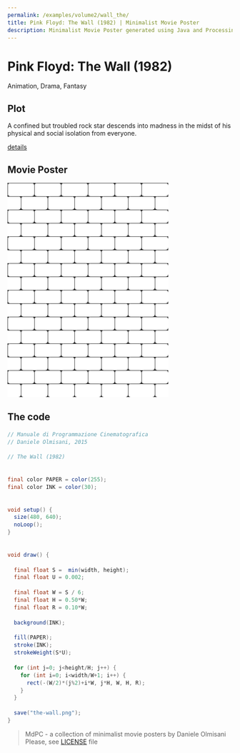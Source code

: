 ```yaml
---
permalink: /examples/volume2/wall_the/
title: Pink Floyd: The Wall (1982) | Minimalist Movie Poster
description: Minimalist Movie Poster generated using Java and Processing.
---
```


# Pink Floyd: The Wall (1982)

Animation, Drama, Fantasy

## Plot
A confined but troubled rock star descends into madness in the midst of his physical and social isolation from everyone.

[details](https://www.imdb.com/title/tt0084503/)

## Movie Poster
<img src="the-wall.png"  width="360px" title="Pink Floyd: The Wall">


## The code
```java
// Manuale di Programmazione Cinematografica
// Daniele Olmisani, 2015

// The Wall (1982)


final color PAPER = color(255);
final color INK = color(30);


void setup() {
  size(480, 640);
  noLoop();
}


void draw() {
  
  final float S =  min(width, height);
  final float U = 0.002;
  
  final float W = S / 6;
  final float H = 0.50*W;
  final float R = 0.10*W;
  
  background(INK);
 
  fill(PAPER); 
  stroke(INK);
  strokeWeight(S*U);
  
  for (int j=0; j<height/H; j++) {
    for (int i=0; i<width/W+1; i++) {
      rect(-(W/2)*(j%2)+i*W, j*H, W, H, R);
    }
  }
  
  save("the-wall.png");
}

```

> MdPC - a collection of minimalist movie posters
> by Daniele Olmisani
> Please, see [LICENSE](../../../LICENSE) file
